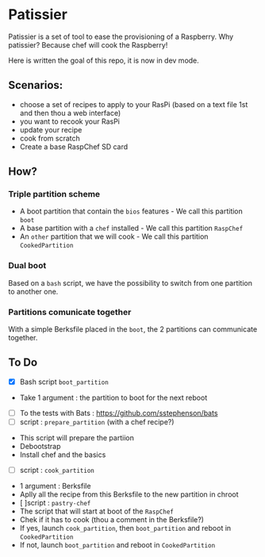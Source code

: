 Patissier
=========

Patissier is a set of tool to ease the provisioning of a Raspberry. Why patissier? Because chef will cook the Raspberry!

Here is written the goal of this repo, it is now in dev mode.

Scenarios:
----------
 - choose a set of recipes to apply to your RasPi (based on a text file 1st and then thou a web interface)
 - you want to recook your RasPi
  - update your recipe
  - cook from scratch
 - Create a base RaspChef SD card

How?
----

### Triple partition scheme

* A boot partition that contain the `bios` features - We call this partition `boot`
* A base partition with a `chef` installed  - We call this partition `RaspChef`
* An `other` partition that we will cook - We call this partition `CookedPartition`

### Dual boot

Based on a `bash` script, we have the possibility to switch from one partition to another one.

### Partitions comunicate together

With a simple Berksfile placed in the `boot`, the 2 partitions can communicate together.

To Do
-----

 - [x] Bash script `boot_partition`
  - Take 1 argument : the partition to boot for the next reboot
 - [ ] To the tests with Bats : https://github.com/sstephenson/bats
 - [ ] script : `prepare_partition` (with a chef recipe?)
  - This script will prepare the partiion
  - Debootstrap
  - Install chef and the basics
 - [ ] script : `cook_partition`
  - 1 argument : Berksfile
  - Aplly all the recipe from this Berksfile to the new partition in chroot
 - [ ]script : `pastry-chef`
  - The script that will start at boot of the `RaspChef`
  -  Chek if it has to cook (thou a comment in the Berksfile?)
   - If yes, launch `cook_partition`, then `boot_partition` and reboot in `CookedPartition`
   - If not, launch `boot_partition` and reboot in `CookedPartition`
